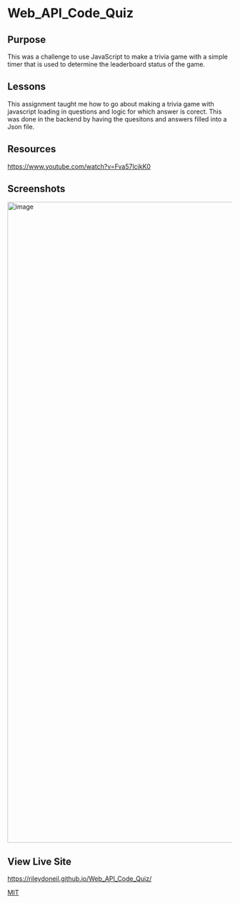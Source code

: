 # Web_API_Code_Quiz
## Purpose

This was a challenge to use JavaScript to make a trivia game with a simple timer that is used to determine the leaderboard status of the game.

## Lessons

This assignment taught me how to go about making a trivia game with javascript loading in questions and logic for which answer is corect. This was done in the backend by having the quesitons and answers filled into a Json file.

## Resources
https://www.youtube.com/watch?v=Fva57lcikK0 

## Screenshots
<img width="1435" alt="image" src="https://user-images.githubusercontent.com/37202991/223479011-257198d9-d791-416a-9605-e27529254e86.png">

## View Live Site

https://rileydoneil.github.io/Web_API_Code_Quiz/

[MIT](https://choosealicense.com/licenses/mit/)
